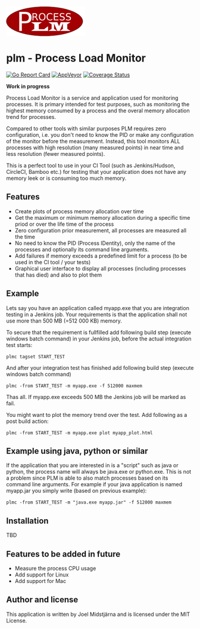 ![GitHub Logo](/images/logo.png)

# plm - Process Load Monitor

[![Go Report Card](https://goreportcard.com/badge/github.com/midstar/plm)](https://goreportcard.com/report/github.com/midstar/plm)
[![AppVeyor](https://ci.appveyor.com/api/projects/status/github/midstar/plm?svg=true)](https://ci.appveyor.com/project/midstar/plm)
[![Coverage Status](https://coveralls.io/repos/github/midstar/plm/badge.svg?branch=master)](https://coveralls.io/github/midstar/plm?branch=master)

**Work in progress**

Process Load Monitor is a service and application used for monitoring processes. It is primary intended for test purposes, such as monitoring the highest memory consumed by a process and the overal memory allocation trend for processes.

Compared to other tools with similar purposes PLM requires zero configuration, i.e. you don't need to know the PID or make any configuration of the monitor before the measurement. Instead, this tool monitors ALL processes with high resolution (many measured points) in near time and less resolution (fewer measured points). 

This is a perfect tool to use in your CI Tool (such as Jenkins/Hudson, CircleCI, Bamboo etc.) for testing that your application does not have any memory leek or is consuming too much memory.

## Features

* Create plots of process memory allocation over time
* Get the maximum or minimum memory allocation during a specific time priod or over the life time of the process
* Zero configuration prior measurement, all processes are measured all the time
* No need to know the PID (Process IDentity), only the name of the processes and optionally its command line arguments.
* Add failures if memory exceeds a predefined limit for a process (to be used in the CI tool / your tests)
* Graphical user interface to display all processes (including processes that has died) and also to plot them

## Example

Lets say you have an application called myapp.exe that you are integration testing in a Jenkins job. Your requirements is that the application shall not use more than 500 MB (=512 000 KB) memory.

To secure that the requirement is fullfilled add following build step (execute windows batch command) in your Jenkins job, before the actual integration test starts:

    plmc tagset START_TEST

And after your integration test has finished add following build step (execute windows batch command)

    plmc -from START_TEST -m myapp.exe -f 512000 maxmem

Thas all. If myapp.exe exceeds 500 MB the Jenkins job will be marked as fail.

You might want to plot the memory trend over the test. Add following as a post build action:

    plmc -from START_TEST -m myapp.exe plot myapp_plot.html

## Example using java, python or similar

If the application that you are interested in is a "script" such as java or python, the process name will always be java.exe or python.exe. This is not a problem since PLM is able to also match processes based on its command line arguments. For example if your java application is named myapp.jar you simply write (based on previous example):

    plmc -from START_TEST -m "java.exe myapp.jar" -f 512000 maxmem 

## Installation

TBD

## Features to be added in future

* Measure the process CPU usage
* Add support for Linux
* Add support for Mac

## Author and license

This application is written by Joel Midstjärna and is licensed under the MIT License.